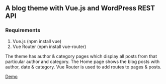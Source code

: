 
## A blog theme with Vue.js and WordPress REST API  

### Requirements  
1. Vue.js (npm install vue)
2. Vue Router (npm install vue-router)

The theme has author & category pages which display all posts from that particular author and category. The Home page shows the blog posts with author, date & category. Vue Router 
is used to add routes to pages & posts.

[Demo](http://demo2.rashmi.website/)

